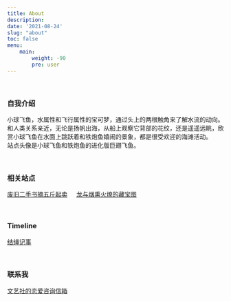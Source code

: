 ```yaml
---
title: About
description: 
date: '2021-08-24'
slug: "about"
toc: false
menu:
    main: 
        weight: -90
        pre: user
---
```


<style>
.article-header {
    display: none;
  }
</style>
<br>

### 自我介绍

小球飞鱼，水属性和飞行属性的宝可梦，通过头上的两根触角来了解水流的动向。和人类关系亲近，无论是扬帆出海，从船上观察它背部的花纹，还是遥遥远眺，欣赏小球飞鱼在水面上跳跃着和铁炮鱼嬉闹的景象，都是很受欢迎的海滩活动。   
站点头像是小球飞鱼和铁炮鱼的进化版巨翅飞鱼。

<br>

### 相关站点
[废旧二手书摘五斤起卖](https://ink.mantyke.icu/)&ensp;&ensp;&ensp;[龙与烟熏火燎的藏宝图](https://archive.mantyke.icu/)

<br>

### Timeline

[结绳记事](https://mantyke.icu/timeline)

<br>

### 联系我
[文艺社的恋爱咨询信箱](https://box.n3ko.co/_/Mantyke)

<br>